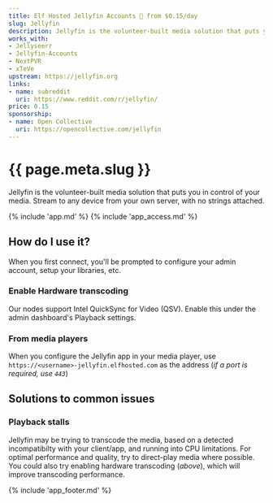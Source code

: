 ```yaml
---
title: Elf Hosted Jellyfin Accounts 🧝 from $0.15/day
slug: Jellyfin
description: Jellyfin is the volunteer-built media solution that puts you in control of your media. Stream to any device from your own server, with no strings attached.
works_with:
- Jellyseerr
- Jellyfin-Accounts
- NextPVR
- xTeVe
upstream: https://jellyfin.org
links:
- name: subreddit
  uri: https://www.reddit.com/r/jellyfin/
price: 0.15
sponsorship: 
- name: Open Collective
  uri: https://opencollective.com/jellyfin
---
```


# {{ page.meta.slug }}

Jellyfin is the volunteer-built media solution that puts you in control of your media. Stream to any device from your own server, with no strings attached.

{% include 'app.md' %}
{% include 'app_access.md' %}

## How do I use it?

When you first connect, you'll be prompted to configure your admin account, setup your libraries, etc.

### Enable Hardware transcoding

Our nodes support Intel QuickSync for Video (QSV). Enable this under the admin dashboard's Playback settings.

### From media players

When you configure the Jellyfin app in your media player, use `https://<username>-jellyfin.elfhosted.com` as the address (*if a port is required, use `443`*)

## Solutions to common issues

### Playback stalls

Jellyfin may be trying to transcode the media, based on a detected incompatibilty with your client/app, and running into CPU limitations. For optimal performance and quality, try to direct-play media where possible. You could also try enabling hardware transcoding (*above*), which will improve transcoding performance.

{% include 'app_footer.md' %}